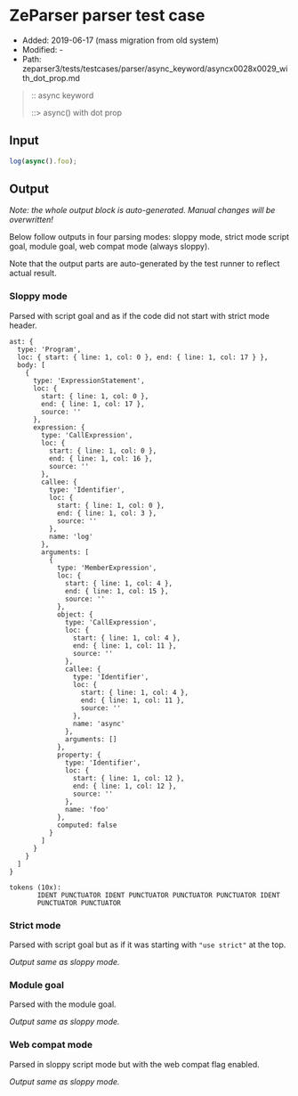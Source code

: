 # ZeParser parser test case

- Added: 2019-06-17 (mass migration from old system)
- Modified: -
- Path: zeparser3/tests/testcases/parser/async_keyword/asyncx0028x0029_with_dot_prop.md

> :: async keyword
>
> ::> async() with dot prop

## Input

`````js
log(async().foo);
`````

## Output

_Note: the whole output block is auto-generated. Manual changes will be overwritten!_

Below follow outputs in four parsing modes: sloppy mode, strict mode script goal, module goal, web compat mode (always sloppy).

Note that the output parts are auto-generated by the test runner to reflect actual result.

### Sloppy mode

Parsed with script goal and as if the code did not start with strict mode header.

`````
ast: {
  type: 'Program',
  loc: { start: { line: 1, col: 0 }, end: { line: 1, col: 17 } },
  body: [
    {
      type: 'ExpressionStatement',
      loc: {
        start: { line: 1, col: 0 },
        end: { line: 1, col: 17 },
        source: ''
      },
      expression: {
        type: 'CallExpression',
        loc: {
          start: { line: 1, col: 0 },
          end: { line: 1, col: 16 },
          source: ''
        },
        callee: {
          type: 'Identifier',
          loc: {
            start: { line: 1, col: 0 },
            end: { line: 1, col: 3 },
            source: ''
          },
          name: 'log'
        },
        arguments: [
          {
            type: 'MemberExpression',
            loc: {
              start: { line: 1, col: 4 },
              end: { line: 1, col: 15 },
              source: ''
            },
            object: {
              type: 'CallExpression',
              loc: {
                start: { line: 1, col: 4 },
                end: { line: 1, col: 11 },
                source: ''
              },
              callee: {
                type: 'Identifier',
                loc: {
                  start: { line: 1, col: 4 },
                  end: { line: 1, col: 11 },
                  source: ''
                },
                name: 'async'
              },
              arguments: []
            },
            property: {
              type: 'Identifier',
              loc: {
                start: { line: 1, col: 12 },
                end: { line: 1, col: 12 },
                source: ''
              },
              name: 'foo'
            },
            computed: false
          }
        ]
      }
    }
  ]
}

tokens (10x):
       IDENT PUNCTUATOR IDENT PUNCTUATOR PUNCTUATOR PUNCTUATOR IDENT
       PUNCTUATOR PUNCTUATOR
`````

### Strict mode

Parsed with script goal but as if it was starting with `"use strict"` at the top.

_Output same as sloppy mode._

### Module goal

Parsed with the module goal.

_Output same as sloppy mode._

### Web compat mode

Parsed in sloppy script mode but with the web compat flag enabled.

_Output same as sloppy mode._

